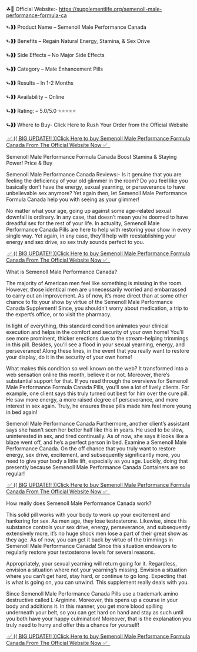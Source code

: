 ☘📣 Official Website:- https://supplementlife.org/semenoll-male-performance-formula-ca

 

⮑❱❱ Product Name – Semenoll Male Performance Canada

⮑❱❱ Benefits – Regain Natural Energy, Stamina, & Sex Drive

⮑❱❱ Side Effects – No Major Side Effects

⮑❱❱ Category – Male Enhancement Pills

⮑❱❱ Results – In 1-2 Months

⮑❱❱ Availability – Online

⮑❱❱ Rating: – 5.0/5.0 ⭐⭐⭐⭐⭐

⮑❱❱ Where to Buy- Click Here to Rush Your Order from the Official Website

<a href="https://supplementlife.org/semenoll-male-performance-formula-ca">&nbsp;✅ (( BIG UPDATE!! ))Click Here to buy Semenoll Male Performance Formula Canada From The Official Website Now ✅ &nbsp;</a>

Semenoll Male Performance Formula Canada Boost Stamina & Staying Power! Price & Buy

Semenoll Male Performance Canada Reviews:- Is it genuine that you are feeling the deficiency of your old glimmer in the room? Do you feel like you basically don’t have the energy, sexual yearning, or perseverance to have unbelievable sex anymore? Yet again then, let Semenoll Male Performance Formula Canada help you with seeing as your glimmer!

No matter what your age, going up against some age-related sexual downfall is ordinary. In any case, that doesn’t mean you’re doomed to have dreadful sex for the rest of your life. In actuality, Semenoll Male Performance Canada Pills are here to help with restoring your show in every single way. Yet again, in any case, they’ll help with reestablishing your energy and sex drive, so sex truly sounds perfect to you.


<a href="https://supplementlife.org/semenoll-male-performance-formula-ca">&nbsp;✅ (( BIG UPDATE!! ))Click Here to buy Semenoll Male Performance Formula Canada From The Official Website Now ✅ &nbsp;</a>


What is Semenoll Male Performance Canada?

The majority of American men feel like something is missing in the room. However, those identical men are unnecessarily worried and embarrassed to carry out an improvement. As of now, it’s more direct than at some other chance to fix your show by virtue of the Semenoll Male Performance Canada Supplement! Since, you shouldn’t worry about medication, a trip to the expert’s office, or to visit the pharmacy.

In light of everything, this standard condition animates your clinical execution and helps in the comfort and security of your own home! You’ll see more prominent, thicker erections due to the stream-helping trimmings in this pill. Besides, you’ll see a flood in your sexual yearning, energy, and perseverance! Along these lines, in the event that you really want to restore your display, do it in the security of your own home!

What makes this condition so well known on the web? It transformed into a web sensation online this month, believe it or not. Moreover, there’s substantial support for that. If you read through the overviews for Semenoll Male Performance Formula Canada Pills, you’ll see a lot of lively clients. For example, one client says this truly turned out best for him over the cure pill. He saw more energy, a more raised degree of perseverance, and more interest in sex again. Truly, he ensures these pills made him feel more young in bed again!

Semenoll Male Performance Canada Furthermore, another client’s assistant says she hasn’t seen her better half like this in years. He used to be slow, uninterested in sex, and tired continually. As of now, she says it looks like a blaze went off, and he’s a perfect person in bed. Examine a Semenoll Male Performance Canada. On the off chance that you truly want to restore energy, sex drive, excitement, and subsequently significantly more, you need to give your body a little lift, especially as you age. Luckily, doing that presently because Semenoll Male Performance Canada Containers are so regular!

<a href="https://supplementlife.org/semenoll-male-performance-formula-ca">&nbsp;✅ (( BIG UPDATE!! ))Click Here to buy Semenoll Male Performance Formula Canada From The Official Website Now ✅ &nbsp;</a>


How really does Semenoll Male Performance Canada work?

This solid pill works with your body to work up your excitement and hankering for sex. As men age, they lose testosterone. Likewise, since this substance controls your sex drive, energy, perseverance, and subsequently extensively more, it’s no huge shock men lose a part of their great show as they age. As of now, you can get it back by virtue of the trimmings in Semenoll Male Performance Canada! Since this situation endeavors to regularly restore your testosterone levels for several reasons.

Appropriately, your sexual yearning will return going for it. Regardless, envision a situation where not your yearning’s missing. Envision a situation where you can’t get hard, stay hard, or continue to go long. Expecting that is what is going on, you can unwind. This supplement really deals with you.

Since Semenoll Male Performance Canada Pills use a trademark amino destructive called L-Arginine. Moreover, this opens up a course in your body and additions it. In this manner, you get more blood spilling underneath your belt, so you can get hard on hand and stay as such until you both have your happy culmination! Moreover, that is the explanation you truly need to hurry and offer this a chance for yourself!


<a href="https://supplementlife.org/semenoll-male-performance-formula-ca">&nbsp;✅ (( BIG UPDATE!! ))Click Here to buy Semenoll Male Performance Formula Canada From The Official Website Now ✅ &nbsp;</a>

